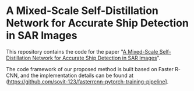 # A Mixed-Scale Self-Distillation Network for Accurate Ship Detection in SAR Images
This repository contains the code for the paper "[A Mixed-Scale Self-Distillation Network for Accurate Ship Detection in SAR Images](https://ieeexplore.ieee.org/abstract/document/10285007)".

The code framework of our proposed method is built based on Faster R-CNN, and the implementation details can be found at (https://github.com/sovit-123/fasterrcnn-pytorch-training-pipeline].
